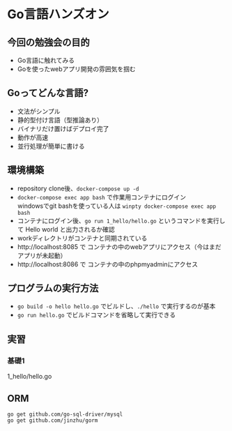 # Go言語ハンズオン

## 今回の勉強会の目的
- Go言語に触れてみる
- Goを使ったwebアプリ開発の雰囲気を掴む

## Goってどんな言語?
- 文法がシンプル
- 静的型付け言語（型推論あり）
- バイナリだけ置けばデプロイ完了
- 動作が高速
- 並行処理が簡単に書ける

## 環境構築
- repository clone後、`docker-compose up -d`
- `docker-compose exec app bash` で作業用コンテナにログイン  
  windowsでgit bashを使っている人は `winpty docker-compose exec app bash`
- コンテナにログイン後、`go run 1_hello/hello.go` というコマンドを実行して Hello world と出力されるか確認
- workディレクトリがコンテナと同期されている
- http://localhost:8085 で コンテナの中のwebアプリにアクセス（今はまだアプリが未起動）
- http://localhost:8086 で コンテナの中のphpmyadminにアクセス

## プログラムの実行方法
- `go build -o hello hello.go` でビルドし、`./hello` で実行するのが基本
- `go run hello.go` でビルドコマンドを省略して実行できる

## 実習
### 基礎1
1_hello/hello.go


## ORM

`go get github.com/go-sql-driver/mysql`  
`go get github.com/jinzhu/gorm`